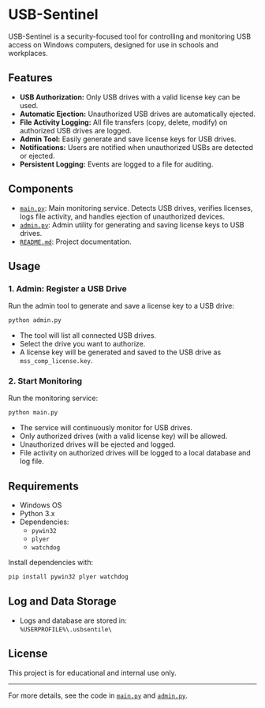 # USB-Sentinel

USB-Sentinel is a security-focused tool for controlling and monitoring USB access on Windows computers, designed for use in schools and workplaces.

## Features

- **USB Authorization:** Only USB drives with a valid license key can be used.
- **Automatic Ejection:** Unauthorized USB drives are automatically ejected.
- **File Activity Logging:** All file transfers (copy, delete, modify) on authorized USB drives are logged.
- **Admin Tool:** Easily generate and save license keys for USB drives.
- **Notifications:** Users are notified when unauthorized USBs are detected or ejected.
- **Persistent Logging:** Events are logged to a file for auditing.

## Components

- [`main.py`](main.py): Main monitoring service. Detects USB drives, verifies licenses, logs file activity, and handles ejection of unauthorized devices.
- [`admin.py`](admin.py): Admin utility for generating and saving license keys to USB drives.
- [`README.md`](README.md): Project documentation.

## Usage

### 1. Admin: Register a USB Drive

Run the admin tool to generate and save a license key to a USB drive:

```sh
python admin.py
```

- The tool will list all connected USB drives.
- Select the drive you want to authorize.
- A license key will be generated and saved to the USB drive as `mss_comp_license.key`.

### 2. Start Monitoring

Run the monitoring service:

```sh
python main.py
```

- The service will continuously monitor for USB drives.
- Only authorized drives (with a valid license key) will be allowed.
- Unauthorized drives will be ejected and logged.
- File activity on authorized drives will be logged to a local database and log file.

## Requirements

- Windows OS
- Python 3.x
- Dependencies:
  - `pywin32`
  - `plyer`
  - `watchdog`

Install dependencies with:

```sh
pip install pywin32 plyer watchdog
```

## Log and Data Storage

- Logs and database are stored in:  
  `%USERPROFILE%\.usbsentile\`

## License

This project is for educational and internal use only.

---

For more details, see the code in [`main.py`](main.py) and [`admin.py`](admin.py).
